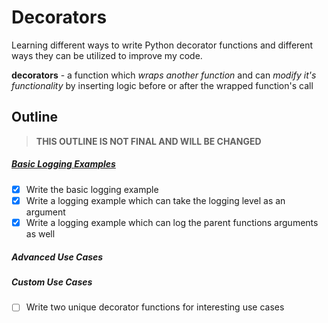 # Decorators

Learning different ways to write Python decorator functions and different ways they can be utilized to improve my code.

**decorators** - a function which _wraps another function_ and can _modify it's functionality_ by inserting logic before or after the wrapped function's call


## Outline

> **THIS OUTLINE IS NOT FINAL AND WILL BE CHANGED**

##### [Basic Logging Examples](log.py)
- [x] Write the basic logging example
- [x] Write a logging example which can take the logging level as an argument
- [x] Write a logging example which can log the parent functions arguments as well

##### Advanced Use Cases

##### Custom Use Cases
- [ ] Write two unique decorator functions for interesting use cases

